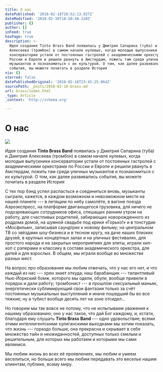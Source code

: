 ```yaml
---
title: О нас
datePublished: '2018-02-18T18:52:13.927Z'
dateModified: '2018-02-18T18:50:48.220Z'
publisher: {}
author: []
inFeed: true
hasPage: true
description: >-
  Идея создания Tinto Brass Band появилась у Дмитрия Сапарина (туба) и Дмитрия
  Алексеева (тромбон) в самом начале нулевых, когда молодые выпускники
  консерватории устали от постоянных гастролей с академическими оркестрами по
  России и Европе и решили рвануть в Амстердам, пожить там среди уличных
  музыкантов и познакомиться с их культурой. О том, как далее развивались
  события, вы можете почитать в разделе История
via: {}
starred: false
datePublishedOriginal: '2018-02-16T23:45:25.064Z'
sourcePath: _posts/2018-02-16-brass.md
url: brass/index.html
_type: Article
_context: 'http://schema.org'

---
```

# О нас
![](https://the-grid-user-content.s3-us-west-2.amazonaws.com/516c64da-4051-4b5b-a2ab-d1326274c555.png)

Идея создания **Tinto Brass Band** появилась у Дмитрия Сапарина (туба) и Дмитрия Алексеева (тромбон) в самом начале нулевых, когда молодые выпускники консерватории устали от постоянных гастролей с академическими оркестрами по России и Европе и решили рвануть в Амстердам, пожить там среди уличных музыкантов и познакомиться с их культурой. О том, как далее развивались события, вы можете почитать в разделе _История_

С тех пор бэнд успел распасться и соединиться вновь, музыканты сыграли, кажется, в каждом возможном и невозможном месте на нашей планете --- в летящем по небу самолёте, в вагоне поезда Аэроэкспресс, на платформе двигающегося грузовика, для ничего не подозревающих сотрудников офиса, спешащих ранним утром на работу, для счастливых родителей, забирающих новорожденного из роддома домой, на шумной свадьбе под крики «Горько!» и в тонстудии «Мосфильм», записывая саундтрек к новому фильму; на центральном ТВ со звёздами шоу-бизнеса и в тесном кругу, на даче наших близких друзей, в крупных концертных залах и на уличных фестивалях, для простого народа и на закрытых мероприятиях для элиты, играли хип-хоп с рэперами и классику в составе академического оркестра, для детей и для взрослых. В общем, мы играли вообще во множестве разных мест. 

На вопрос про образование мы любим отвечать, что у нас его нет, и что каждый из нас --- хрен знает откуда; наш барабанщик --- талантливый Нью-Йоркский бомж, которого мы одели, обули, вообще привели в порядок и дали работу; тромбонист --- в прошлом сексуальный маньяк, энергетически сублимирующий свои фантазии только за счёт постоянных музыкальных выступлений и иначе пошедший бы во все тяжкие; ну а тубист вообще десять лет на зоне отсидел... 

Но говорим мы так вовсе не потому, что не испытываем уважения к нашему образованию; оно у нас такое, что дай Бог каждому, и, кстати, благодаря ему слушать **Tinto Brass Band** --- одно удовольствие; всеми этими интеллигентскими хулиганскими выходками мы хотим показать, что жизнь --- гораздо больше, она прекрасна и скрывает в себе множество тайн и неожиданностей, доступных только смелым и решительным, для которых мы работаем и которыми мы сами являемся.

Мы любим жизнь во всех её проявлениях, мы любим и умеем веселиться, но больше всего мы любим передавать это веселье нашим клиентам, публике, всему миру.